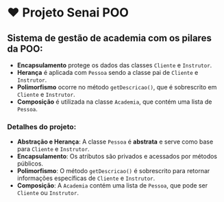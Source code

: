 
# :heart: Projeto Senai POO

## Sistema de gestão de academia com os pilares da POO:

- **Encapsulamento** protege os dados das classes `Cliente` e `Instrutor`.
- **Herança** é aplicada com `Pessoa` sendo a classe pai de `Cliente` e `Instrutor`.
- **Polimorfismo** ocorre no método `getDescricao()`, que é sobrescrito em `Cliente` e `Instrutor`.
- **Composição** é utilizada na classe `Academia`, que contém uma lista de `Pessoa`.

### Detalhes do projeto:
- **Abstração e Herança**: A classe `Pessoa` é **abstrata** e serve como base para `Cliente` e `Instrutor`.
- **Encapsulamento**: Os atributos são privados e acessados por métodos públicos.
- **Polimorfismo**: O método `getDescricao()` é sobrescrito para retornar informações específicas de `Cliente` e `Instrutor`.
- **Composição**: A `Academia` contém uma lista de `Pessoa`, que pode ser `Cliente` ou `Instrutor`.



